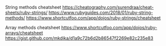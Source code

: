String methods cheatsheet
https://cheatography.com/surendraa/cheat-sheets/ruby-strings/
https://www.rubyguides.com/2018/01/ruby-string-methods/
https://www.shortcutfoo.com/app/dojos/ruby-strings/cheatsheet

Array methods cheatsheet
https://www.shortcutfoo.com/app/dojos/ruby-arrays/cheatsheet
https://gist.github.com/mkdika/d1a9c72b6d2b86547f2269e82c235e83
